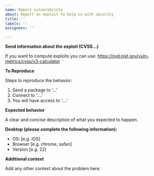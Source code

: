 ```yaml
---
name: Report vulnerability
about: Report an exploit to help us with security
title: ''
labels: ''
assignees: ''

---
```


**Send information about the exploit (CVSS...)**

If you want to compute exploits you can use: https://nvd.nist.gov/vuln-metrics/cvss/v3-calculator

**To Reproduce**

Steps to reproduce the behavior:
1. Send a package to '...'
2. Connect to '....'
3. You will have access to '....'

**Expected behavior**

A clear and concise description of what you expected to happen.

**Desktop (please complete the following information):**
 - OS: [e.g. iOS]
 - Browser [e.g. chrome, safari]
 - Version [e.g. 22]

**Additional context**

Add any other context about the problem here.
